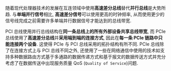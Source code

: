 
随着现代处理器技术的发展在互连领域中使用**高速差分总线**替代**并行总线**是大势所趋. 与**单端并行信号**相比, **高速差分信号**可以使用更高的时钟频率, 从而使用更少的信号线完成之前需要许多单端并行数据信号才能达到的总线带宽.

PCI 总线使用并行总线结构在**同一条总线上的所有外部设备共享总线带宽**, 而 PCIe 总线使用了**高速差分总线**并**采用端到端的连接方式**, 因此在**每一条 PCIe 链路中只能连接两个设备**. 这使得 PCIe 与 PCI 总线采用的拓扑结构有所不同. PCIe 总线除了在连接方式上与 PCI 总线不同之外, 还使用了一些在网络通信中使用的技术如支持多种数据路由方式基于多通路的数据传递方式和基于报文的数据传送方式并充分考虑了在数据传送中出现服务质量 QoS (`Quality of Service`)问题.